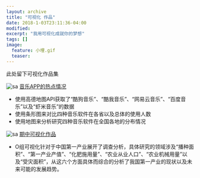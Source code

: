 ```yaml
---
layout: archive
title: "可视化 作品"
date: 2018-1-03T23:11:36-04:00
modified:
excerpt: "我用可视化成就你的梦想"
tags: []
image: 
  feature: 小埋.gif
  teaser:
---
```


此处留下可视化作品集

![sa](https://i.loli.net/2018/01/05/5a4f22ced236e.png)
[音乐APP的热点情况](https://public.tableau.com/views/_18186/1_2?:embed=y&:display_count=yes&publish=yes)
- 使用高德地图API获取了“酷狗音乐”、“酷我音乐”、“网易云音乐”、“百度音乐”以及“虾米音乐”的数据
- 使用条形图来对比四种音乐软件在各省以及总体的使用人数
- 使用地图来分析研究四种音乐软件在全国各地的分布情况

![sa](https://i.loli.net/2018/01/05/5a4f23b20f885.png)
[期中可视化作品](https://kannroy.github.io/infovis/O组可视化)
- O组可视化针对于中国第一产业展开了调查分析，具体研究的领域涉及“播种面积”、“第一产业产值”、“化肥施用量”、“农业从业人口”、“农业机械用量”以及“受灾面积”，从这六个方面具体而综合的分析了我国第一产业的现状以及未来可能的发展趋势。